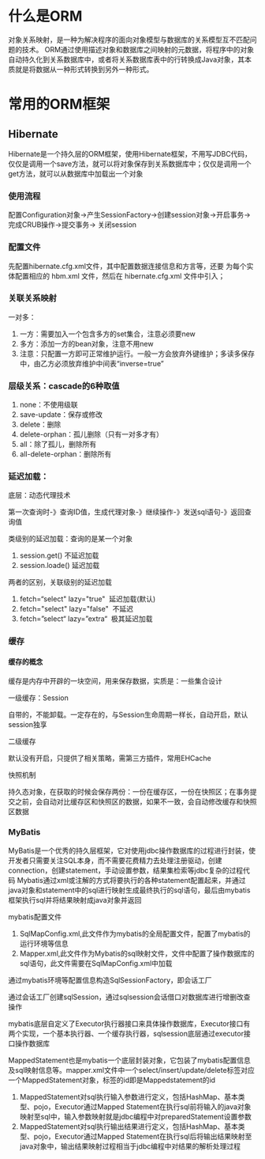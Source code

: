 # 什么是ORM
对象关系映射，是一种为解决程序的面向对象模型与数据库的关系模型互不匹配问题的技术。
ORM通过使用描述对象和数据库之间映射的元数据，将程序中的对象自动持久化到关系数据库中，或者将关系数据库表中的行转换成Java对象，其本质就是将数据从一种形式转换到另外一种形式。
# 常用的ORM框架
## Hibernate
Hibernate是一个持久层的ORM框架，使用Hibernate框架，不用写JDBC代码，仅仅是调用一个save方法，就可以将对象保存到关系数据库中；仅仅是调用一个get方法，就可以从数据库中加载出一个对象
### 使用流程
配置Configuration对象->产生SessionFactory->创建session对象->开启事务->完成CRUB操作->提交事务-> 关闭session
### 配置文件
先配置hibernate.cfg.xml文件，其中配置数据连接信息和方言等，还要 为每个实体配置相应的 hbm.xml 文件，然后在 hibernate.cfg.xml 文件中引入；
### 关联关系映射
一对多：

1. 一方：需要加入一个包含多方的set集合，注意必须要new
2. 多方：添加一方的bean对象，注意不用new
3. 注意：只配置一方即可正常维护运行。一般一方会放弃外键维护；多读多保存中，由乙方必须放弃维护中间表“inverse=true”

### 层级关系：cascade的6种取值
1. none：不使用级联
2. save-update：保存或修改
3. delete：删除
4. delete-orphan：孤儿删除（只有一对多才有）
5. all：除了孤儿，删除所有
6. all-delete-orphan：删除所有

### 延迟加载：
底层：动态代理技术

第一次查询时-》查询ID值，生成代理对象-》继续操作-》发送sql语句-》返回查询值

类级别的延迟加载：查询的是某一个对象
1. session.get() 不延迟加载
2. session.loade() 延迟加载

两者的区别，关联级别的延迟加载
1. fetch=“select" lazy="true"&nbsp;&nbsp;延迟加载(默认)
2. fetch="select" lazy="false"&nbsp;&nbsp;不延迟
3. fetch=”select“ lazy=”extra“&nbsp;&nbsp;极其延迟加载

### 缓存
#### 缓存的概念
缓存是内存中开辟的一块空间，用来保存数据，实质是：一些集合设计

一级缓存：Session

自带的，不能卸载。一定存在的，与Session生命周期一样长，自动开启，默认session独享

二级缓存

默认没有开启，只提供了相关策略，需第三方插件，常用EHCache

快照机制

持久态对象，在获取的时候会保存两份：一份在缓存区，一份在快照区；在事务提交之前，会自动对比缓存区和快照区的数据，如果不一致，会自动修改缓存和快照区数据

### MyBatis
MyBatis是一个优秀的持久层框架，它对使用jdbc操作数据库的过程进行封装，使开发者只需要关注SQL本身，而不需要花费精力去处理注册驱动，创建connection，创建statement，手动设置参数，结果集检索等jdbc复杂的过程代码
Mybatis通过xml或注解的方式将要执行的各种statement配置起来，并通过java对象和statement中的sql进行映射生成最终执行的sql语句，最后由mybatis框架执行sql并将结果映射成java对象并返回

mybatis配置文件

1. SqlMapConfig.xml,此文件作为mybatis的全局配置文件，配置了mybatis的运行环境等信息
2. Mapper.xml,此文件作为Mybatis的sql映射文件，文件中配置了操作数据库的sql语句，此文件需要在SqlMapConfig.xml中加载

通过mybatis环境等配置信息构造SqlSessionFactory，即会话工厂

通过会话工厂创建sqlSession，通过sqlsession会话借口对数据库进行增删改查操作

mybatis底层自定义了Executor执行器接口来具体操作数据库，Executor接口有两个实现，一个基本执行器、一个缓存执行器，sqlsession底层通过executor接口操作数据库

MappedStatement也是mybatis一个底层封装对象，它包装了mybatis配置信息及sql映射信息等。mapper.xml文件中一个select/insert/update/delete标签对应一个MappedStatement对象，标签的id即是Mappedstatement的id
1. MappedStatement对sql执行输入参数进行定义，包括HashMap、基本类型、pojo，Executor通过Mapped Statement在执行sql前将输入的java对象映射至sql中，输入参数映射就是jdbc编程中对preparedStatement设置参数
2. MappedStatement对sql执行输出结果进行定义，包括HashMap、基本类型、pojo，Executor通过Mapped Statement在执行sql后将输出结果映射至java对象中，输出结果映射过程相当于jdbc编程中对结果的解析处理过程




